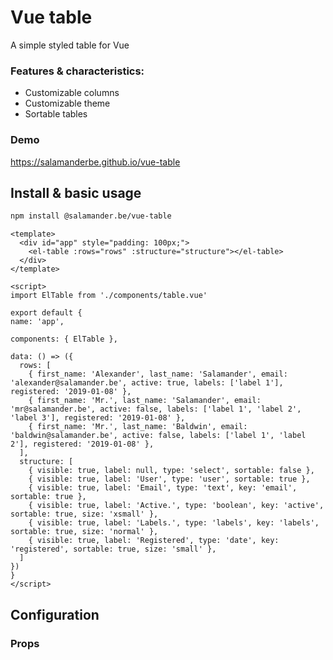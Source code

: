 # Vue table
A simple styled table for Vue

### Features & characteristics:

-  Customizable columns
-  Customizable theme
-  Sortable tables

### Demo

https://salamanderbe.github.io/vue-table


## Install & basic usage

```bash
npm install @salamander.be/vue-table
```

```vue
<template>
  <div id="app" style="padding: 100px;">
    <el-table :rows="rows" :structure="structure"></el-table>
  </div>
</template>

<script>
import ElTable from './components/table.vue'

export default {
name: 'app',

components: { ElTable },

data: () => ({
  rows: [
    { first_name: 'Alexander', last_name: 'Salamander', email: 'alexander@salamander.be', active: true, labels: ['label 1'], registered: '2019-01-08' },
    { first_name: 'Mr.', last_name: 'Salamander', email: 'mr@salamander.be', active: false, labels: ['label 1', 'label 2', 'label 3'], registered: '2019-01-08' },
    { first_name: 'Mr.', last_name: 'Baldwin', email: 'baldwin@salamander.be', active: false, labels: ['label 1', 'label 2'], registered: '2019-01-08' },
  ],
  structure: [
    { visible: true, label: null, type: 'select', sortable: false },
    { visible: true, label: 'User', type: 'user', sortable: true },
    { visible: true, label: 'Email', type: 'text', key: 'email', sortable: true },
    { visible: true, label: 'Active.', type: 'boolean', key: 'active', sortable: true, size: 'xsmall' },
    { visible: true, label: 'Labels.', type: 'labels', key: 'labels', sortable: true, size: 'normal' },
    { visible: true, label: 'Registered', type: 'date', key: 'registered', sortable: true, size: 'small' },
  ]
})
}
</script>
```

## Configuration

### Props

```js

```
